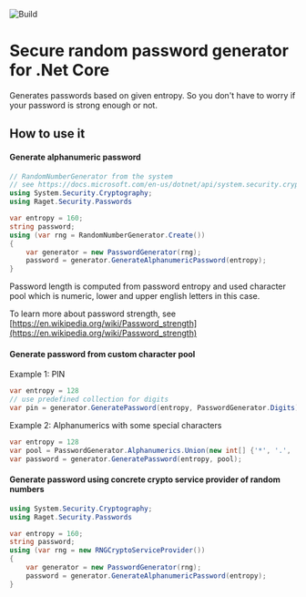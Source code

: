 ﻿![Build](https://github.com/raget/Passwords/workflows/Build/badge.svg)
# Secure random password generator for .Net Core
Generates passwords based on given entropy. So you don't have to worry if your password is strong enough or not.  

## How to use it
#### Generate alphanumeric password
```c#
// RandomNumberGenerator from the system
// see https://docs.microsoft.com/en-us/dotnet/api/system.security.cryptography.randomnumbergenerator?view=netcore-3.1)
using System.Security.Cryptography; 
using Raget.Security.Passwords

var entropy = 160;
string password;
using (var rng = RandomNumberGenerator.Create())
{
    var generator = new PasswordGenerator(rng);
    password = generator.GenerateAlphanumericPassword(entropy);
}
```
Password length is computed from password entropy and used character pool which is numeric, lower and upper english letters in this case.  
  
To learn more about password strength, see [https://en.wikipedia.org/wiki/Password_strength](https://en.wikipedia.org/wiki/Password_strength)  

#### Generate password from custom character pool
Example 1: PIN
```c#
var entropy = 128
// use predefined collection for digits
var pin = generator.GeneratePassword(entropy, PasswordGenerator.Digits);
```
Example 2: Alphanumerics with some special characters
```c#
var entropy = 128
var pool = PasswordGenerator.Alphanumerics.Union(new int[] {'*', '.', '/', '?'});
var password = generator.GeneratePassword(entropy, pool);
```

#### Generate password using concrete crypto service provider of random numbers
```c#
using System.Security.Cryptography; 
using Raget.Security.Passwords

var entropy = 160;
string password;
using (var rng = new RNGCryptoServiceProvider())
{
    var generator = new PasswordGenerator(rng);
    password = generator.GenerateAlphanumericPassword(entropy);
}
```
